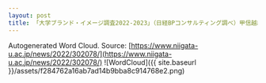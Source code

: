 ```yaml
---
layout: post
title: 「大学ブランド・イメージ調査2022-2023」（日経BPコンサルティング調べ）甲信越編で新潟大学が第1位を獲得
---
```

Autogenerated Word Cloud.
Source\: [https://www.niigata-u.ac.jp/news/2022/302078/](https://www.niigata-u.ac.jp/news/2022/302078/)
![WordCloud]({{ site.baseurl }}/assets/f284762a16ab7ad14b9bba8c914768e2.png)